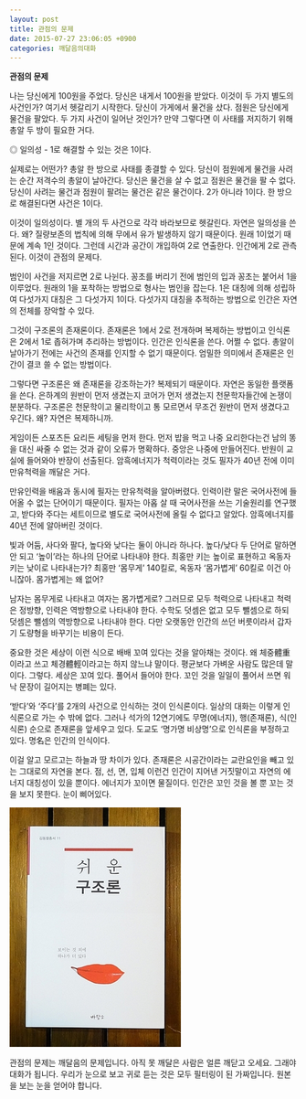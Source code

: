 ```yaml
---
layout: post
title: 관점의 문제
date: 2015-07-27 23:06:05 +0900
categories: 깨달음의대화
---
```

**관점의 문제** 

  


나는 당신에게 100원을 주었다. 당신은 내게서 100원을 받았다. 이것이 두 가지 별도의 사건인가? 여기서 헷갈리기 시작한다. 당신이 가게에서 물건을 샀다. 점원은 당신에게 물건을 팔았다. 두 가지 사건이 일어난 것인가? 만약 그렇다면 이 사태를 저지하기 위해 총알 두 방이 필요한 거다. 

  


◎ 일의성 - 1로 해결할 수 있는 것은 1이다. 

  


실제로는 어떤가? 총알 한 방으로 사태를 종결할 수 있다. 당신이 점원에게 물건을 사려는 순간 저격수의 총알이 날아간다. 당신은 물건을 살 수 없고 점원은 물건을 팔 수 없다. 당신이 사려는 물건과 점원이 팔려는 물건은 같은 물건이다. 2가 아니라 1이다. 한 방으로 해결된다면 사건은 1이다. 

  


이것이 일의성이다. 별 개의 두 사건으로 각각 바라보므로 헷갈린다. 자연은 일의성을 쓴다. 왜? 질량보존의 법칙에 의해 무에서 유가 발생하지 않기 때문이다. 원래 1이었기 때문에 계속 1인 것이다. 그런데 시간과 공간이 개입하여 2로 연출한다. 인간에게 2로 관측된다. 이것이 관점의 문제다. 

  


범인이 사건을 저지르면 2로 나뉜다. 꽁초를 버리기 전에 범인의 입과 꽁초는 붙어서 1을 이루었다. 원래의 1을 포착하는 방법으로 형사는 범인을 잡는다. 1은 대칭에 의해 성립하여 다섯가지 대칭은 그 다섯가지 1이다. 다섯가지 대칭을 추적하는 방법으로 인간은 자연의 전체를 장악할 수 있다. 

  


그것이 구조론의 존재론이다. 존재론은 1에서 2로 전개하며 복제하는 방법이고 인식론은 2에서 1로 좁혀가며 추리하는 방법이다. 인간은 인식론을 쓴다. 어쩔 수 없다. 총알이 날아가기 전에는 사건의 존재를 인지할 수 없기 때문이다. 엄밀한 의미에서 존재론은 인간이 결코 쓸 수 없는 방법이다. 

  


그렇다면 구조론은 왜 존재론을 강조하는가? 복제되기 때문이다. 자연은 동일한 플랫폼을 쓴다. 은하계의 원반이 먼저 생겼는지 코어가 먼저 생겼는지 천문학자들간에 논쟁이 분분하다. 구조론은 천문학이고 물리학이고 통 모르면서 무조건 원반이 먼저 생겼다고 우긴다. 왜? 자연은 복제하니까. 

  


게임이든 스포츠든 요리든 세팅을 먼저 한다. 먼저 밥을 먹고 나중 요리한다는건 남의 똥을 대신 싸줄 수 없는 것과 같이 오류가 명확하다. 중앙은 나중에 만들어진다. 반원이 교실에 들어와야 반장이 선출된다. 암흑에너지가 척력이라는 것도 필자가 40년 전에 이미 만유척력을 깨달은 거다. 

  


만유인력을 배움과 동시에 필자는 만유척력을 알아버렸다. 인력이란 말은 국어사전에 들어올 수 없는 단어이기 때문이다. 필자는 아홉 살 때 국어사전을 쓰는 기술원리를 연구했고, 받다와 주다는 세트이므로 별도로 국어사전에 올릴 수 없다고 알았다. 암흑에너지를 40년 전에 알아버린 것이다. 

  


빛과 어둠, 사다와 팔다, 높다와 낮다는 둘이 아니라 하나다. 높다/낮다 두 단어로 말하면 안 되고 ‘높이’라는 하나의 단어로 나타내야 한다. 최홍만 키는 높이로 표현하고 옥동자 키는 낮이로 나타내는가? 최홍만 ‘몸무게’ 140킬로, 옥동자 ‘몸가볍게’ 60킬로 이건 아니잖아. 몸가볍게는 왜 없어? 

  


남자는 몸무게로 나타내고 여자는 몸가볍게로? 그러므로 모두 척력으로 나타내고 척력은 정방향, 인력은 역방향으로 나타내야 한다. 수학도 덧셈은 없고 모두 뺄셈으로 하되 덧셈은 뺄셈의 역방향으로 나타내야 한다. 다만 오랫동안 인간의 쓰던 버릇이라서 갑자기 도량형을 바꾸기는 비용이 든다. 

  


중요한 것은 세상이 이런 식으로 배배 꼬여 있다는 것을 알아채는 것이다. 왜 체중體重이라고 쓰고 체경體輕이라고는 하지 않느냐 말이다. 평균보다 가벼운 사람도 많은데 말이다. 그렇다. 세상은 꼬여 있다. 풀어서 들어야 한다. 꼬인 것을 일일이 풀어서 쓰면 워낙 문장이 길어지는 병폐는 있다. 

  


‘받다’와 ‘주다’를 2개의 사건으로 인식하는 것이 인식론이다. 일상의 대화는 이렇게 인식론으로 가는 수 밖에 없다. 그러나 석가의 12연기에도 무명(에너지), 행(존재론), 식(인식론) 순으로 존재론을 앞세우고 있다. 도교도 ‘명가명 비상명’으로 인식론을 부정하고 있다. 명名은 인간의 인식이다. 

  


이걸 알고 모르고는 하늘과 땅 차이가 있다. 존재론은 시공간이라는 교란요인을 빼고 있는 그대로의 자연을 본다. 점, 선, 면, 입체 이런건 인간이 지어낸 거짓말이고 자연의 에너지 대칭성이 있을 뿐이다. 에너지가 꼬이면 물질이다. 인간은 꼬인 것을 볼 뿐 꼬는 것을 보지 못한다. 눈이 삐어있다. 

  


  



 <img src="files/attach/images/198/044/610/DSC01488.JPG" alt="DSC01488.JPG" width="300" height="419" /> 

  


관점의 문제는 깨달음의 문제입니다. 아직 못 깨달은 사람은 얼른 깨닫고 오세요. 그래야 대화가 됩니다. 우리가 눈으로 보고 귀로 듣는 것은 모두 필터링이 된 가짜입니다. 원본을 보는 눈을 얻어야 합니다.